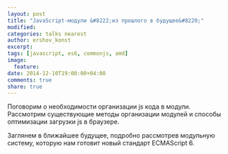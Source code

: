 ```yaml
---
layout: post
title: "JavaScript-модули &#8222;из прошлого в будущее&#8220;"
modified:
categories: talks nearest
author: ershov_konst
excerpt:
tags: [javascript, es6, commonjs, amd]
image:
  feature:
date: 2014-12-10T19:00:00+04:00
comments: true
share: true
---
```


Поговорим о необходимости организации js кода в модули.
Рассмотрим существующие методы организации модулей и способы оптимизации загрузки js в браузере.

Заглянем в ближайшее будущее, подробно рассмотрев модульную систему, которую нам готовит новый стандарт ECMAScript 6.
